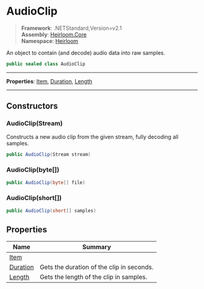 # AudioClip

> **Framework**: .NETStandard,Version=v2.1  
> **Assembly**: [Heirloom.Core][0]  
> **Namespace**: [Heirloom][0]  

An object to contain (and decode) audio data into raw samples.

```cs
public sealed class AudioClip
```

--------------------------------------------------------------------------------

**Properties**: [Item][1], [Duration][2], [Length][3]

--------------------------------------------------------------------------------

## Constructors

### AudioClip(Stream)

Constructs a new audio clip from the given stream, fully decoding all samples.

```cs
public AudioClip(Stream stream)
```

### AudioClip(byte[])

```cs
public AudioClip(byte[] file)
```

### AudioClip(short[])

```cs
public AudioClip(short[] samples)
```

## Properties

| Name          | Summary                                   |
|---------------|-------------------------------------------|
| [Item][1]     |                                           |
| [Duration][2] | Gets the duration of the clip in seconds. |
| [Length][3]   | Gets the length of the clip in samples.   |

[0]: ..\Heirloom.Core.md
[1]: Heirloom.AudioClip.Item.md
[2]: Heirloom.AudioClip.Duration.md
[3]: Heirloom.AudioClip.Length.md
